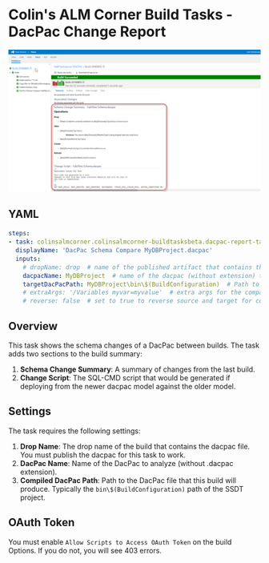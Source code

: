 # Colin's ALM Corner Build Tasks - DacPac Change Report

![DacPac Change Report Task](../../images/ss_DacPacChangeReport.png)

## YAML
```yaml
steps:
- task: colinsalmcorner.colinsalmcorner-buildtasksbeta.dacpac-report-task.DacPacReport@1
  displayName: 'DacPac Schema Compare MyDBProject.dacpac'
  inputs:
    # dropName: drop  # name of the published artifact that contains the dacpac for the build: the dacpac is downloaded from this drop.
    dacpacName: MyDBProject  # name of the dacpac (without extension) to compare
    targetDacPacPath: MyDBProject\bin\$(BuildConfiguration)  # Path to dacpac in this build (to compare to output of previous build)
    # extraArgs: '/Variables myvar=myvalue'  # extra args for the compare - use to supply SQLCMD variables, for example.
    # reverse: false  # set to true to reverse source and target for compare
```

## Overview
This task shows the schema changes of a DacPac between builds. The task adds two sections to the build summary:
1. **Schema Change Summary**: A summary of changes from the last build.
1. **Change Script**: The SQL-CMD script that would be generated if deploying from the newer dacpac model against the older model.

## Settings
The task requires the following settings:

1. **Drop Name**: The drop name of the build that contains the dacpac file. You must publish the dacpac for this task to work.
1. **DacPac Name**: Name of the DacPac to analyze (without .dacpac extension).
1. **Compiled DacPac Path**: Path to the DacPac file that this build will produce. Typically the `bin\$(BuildConfiguration)` path of the SSDT project.

## OAuth Token
You must enable `Allow Scripts to Access OAuth Token` on the build Options. If you do not, you will see 403 errors.
